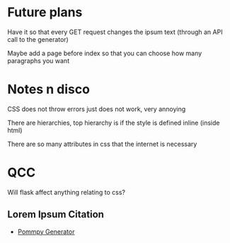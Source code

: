 # Future plans

Have it so that every GET request changes the ipsum text (through an API call to the generator)

Maybe add a page before index so that you can choose how many paragraphs you want 


# Notes n disco

CSS does not throw errors just does not work, very annoying

There are hierarchies, top hierarchy is if the style is defined inline (inside html)

There are so many attributes in css that the internet is necessary


# QCC

Will flask affect anything relating to css?

## Lorem Ipsum Citation
 - [Pommpy Generator](https://www.pommyipsum.com/)